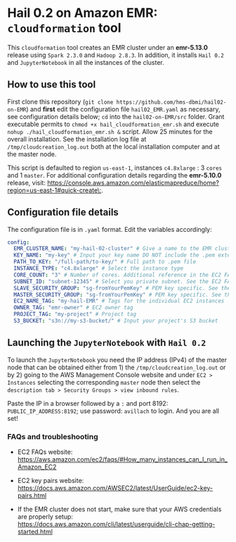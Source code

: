 # Hail 0.2 on Amazon EMR: `cloudformation` tool 

This `cloudformation` tool creates an EMR cluster under an **emr-5.13.0** release using `Spark 2.3.0` and `Hadoop 2.8.3`. In addition, it installs `Hail 0.2` and `JupyterNotebook` in all the instances of the cluster. 

## How to use this tool

 First clone this repository (`git clone https://github.com/hms-dbmi/hail02-on-EMR`) and **first** edit the configuration file `hail02_EMR.yaml` as necessary, see configuration details below; `cd` into the `hail02-on-EMR/src` folder. Grant executable permits to `chmod +x hail_cloudformation_emr.sh` and execute `nohup ./hail_cloudformation_emr.sh &` script. Allow 25 minutes for the overall installation. See the installation log file at `/tmp/cloudcreation_log.out` both at the local installation computer and at the master node. 

 This script is defaulted to region `us-east-1`, instances `c4.8xlarge` : 3 `cores` and 1 `master`. For additional configuration details regarding the **emr-5.10.0** release, visit: <https://console.aws.amazon.com/elasticmapreduce/home?region=us-east-1#quick-create\:>.

## Configuration file details

The configuration file is in `.yaml` format. Edit the variables accordingly:

```yaml
config:
  EMR_CLUSTER_NAME: "my-hail-02-cluster" # Give a name to the EMR cluster
  KEY_NAME: "my-key" # Input your key name DO NOT include the .pem extension
  PATH_TO_KEY: "/full-path/to-key/" # Full path to .pem file
  INSTANCE_TYPE: "c4.8xlarge" # Select the instance type
  CORE_COUNT: "3" # Number of cores. Additional reference in the EC2 FAQs website 
  SUBNET_ID: "subnet-12345" # Select you private subnet. See the EC2 FAQs website
  SLAVE_SECURITY_GROUP: "sg-fromYourPemKey" # PEM key specific. See the EC2 key pairs website
  MASTER_SECURITY_GROUP: "sg-fromYourPemKey" # PEM key specific. See the EC2 key pairs website
  EC2_NAME_TAG: "my-hail-EMR" # Tags for the individual EC2 instances
  OWNER_TAG: "emr-owner" # EC2 owner tag
  PROJECT_TAG: "my-project" # Project tag
  S3_BUCKET: "s3n://my-s3-bucket/" # Input your project's S3 bucket

```
## Launching the `JupyterNotebook` with `Hail 0.2`

To launch the  `JupyterNotebook` you need the IP address (IPv4) of the master node that can be obtained either from 1) the `/tmp/cloudcreation_log.out` or by 2) going to the AWS Management Console website and under `EC2 > Instances` selecting the corresponding `master` node then select the `description tab > Security Groups > view inbound rules`.

Paste the IP in a browser followed by a `:` and port 8192: `PUBLIC_IP_ADDRESS:8192`; use password: `avillach` to login. And you are all set! 

### FAQs and troubleshooting 

* EC2 FAQs website: https://aws.amazon.com/ec2/faqs/#How_many_instances_can_I_run_in_Amazon_EC2

* EC2 key pairs website: https://docs.aws.amazon.com/AWSEC2/latest/UserGuide/ec2-key-pairs.html

* If the EMR cluster does not start, make sure that your AWS credentials are properly setup: https://docs.aws.amazon.com/cli/latest/userguide/cli-chap-getting-started.html




